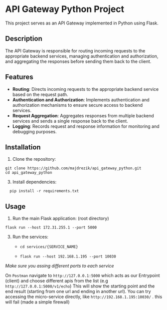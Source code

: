 # API Gateway Python Project

This project serves as an API Gateway implemented in Python using Flask.

## Description

The API Gateway is responsible for routing incoming requests to the appropriate backend services, managing authentication and authorization, and aggregating the responses before sending them back to the client.

## Features

- **Routing**: Directs incoming requests to the appropriate backend service based on the request path.
- **Authentication and Authorization**: Implements authentication and authorization mechanisms to ensure secure access to backend services.
- **Request Aggregation**: Aggregates responses from multiple backend services and sends a single response back to the client.
- **Logging**: Records request and response information for monitoring and debugging purposes.

## Installation

1. Clone the repository:
  ``` 
  git clone https://github.com/majdrezik/api_gateway_python.git
  cd api_gateway_python
```
3. Install dependencies:
```
  pip install -r requirements.txt
```

## Usage

1. Run the main Flask application: (root directory)
   
  ```flask run --host 172.31.255.1 --port 5000```

3. Run the services:
   - ```cd services/{SERVICE_NAME}```
     
   - ```flask run --host 192.168.1.195 --port 10030```
     
_Make sure you assing different ports to each service_

On `Postman` navigate to `http://127.0.0.1:5000` which acts as our Entrypoint (client) and choose different apis from the list (e.g `http://127.0.0.1:5000/v1/echo`)
This will show the starting point and the end result (starting from one url and ending in another url).
You can try accessing the micro-service directly, like `http://192.168.1.195:10030/` . this will fail (made a simple firewall)
